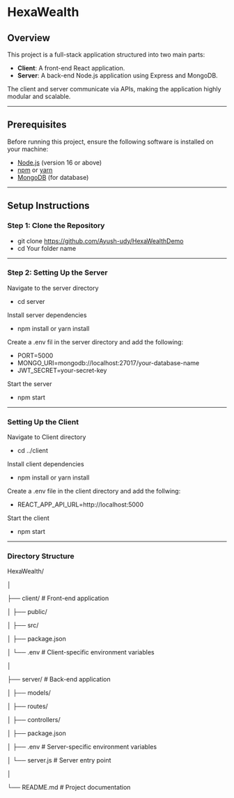# HexaWealth

## Overview

This project is a full-stack application structured into two main parts:

- **Client**: A front-end React application.
- **Server**: A back-end Node.js application using Express and MongoDB.

The client and server communicate via APIs, making the application highly modular and scalable.

---

## Prerequisites

Before running this project, ensure the following software is installed on your machine:

- [Node.js](https://nodejs.org/) (version 16 or above)
- [npm](https://www.npmjs.com/) or [yarn](https://yarnpkg.com/)
- [MongoDB](https://www.mongodb.com/) (for database)

---

## Setup Instructions

### Step 1: Clone the Repository

- git clone <https://github.com/Ayush-udy/HexaWealthDemo>
- cd Your folder name

---

### Step 2: Setting Up the Server

Navigate to the server directory

- cd server

Install server dependencies

- npm install or yarn install

Create a .env fil in the server directory and add the following:

- PORT=5000
- MONGO_URI=mongodb://localhost:27017/your-database-name
- JWT_SECRET=your-secret-key

Start the server

- npm start

---

### Setting Up the Client

Navigate to Client directory

- cd ../client

Install client dependencies

- npm install or yarn install

Create a .env file in the client directory and add the follwing:

- REACT_APP_API_URL=http://localhost:5000

Start the client

- npm start

---

### Directory Structure

HexaWealth/

│

├── client/ # Front-end application

│ ├── public/

│ ├── src/

│ ├── package.json

│ └── .env # Client-specific environment variables

│

├── server/ # Back-end application

│ ├── models/

│ ├── routes/

│ ├── controllers/

│ ├── package.json

│ ├── .env # Server-specific environment variables

│ └── server.js # Server entry point

│

└── README.md # Project documentation
